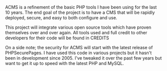 ACMS is a refinement of the basic PHP tools I have been using for the last 10 years.  The end goal of the project is to have a CMS that will be rapidly deployed, secure, and easy to both configure and use.

This project will integrate various open source tools which have proven themselves over and over again.  All tools used and full credit to other developers for their code will be found in CREDITS

On a side note; the security for ACMS will start with the latest release of PHPSecurePages.  I have used this code in various projects but it hasn't been in development since 2005.  I've tweaked it over the past few years but want to get it up to speed with the latest PHP and MySQL.